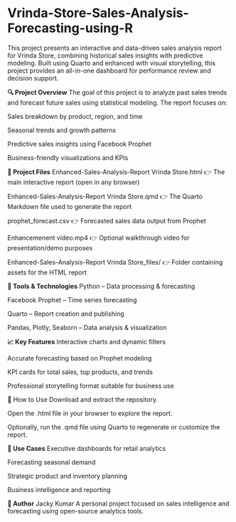 # Vrinda-Store-Sales-Analysis-Forecasting-using-R

This project presents an interactive and data-driven sales analysis report for Vrinda Store, combining historical sales insights with predictive modeling. Built using Quarto and enhanced with visual storytelling, this project provides an all-in-one dashboard for performance review and decision support.

**🔍 Project Overview**
The goal of this project is to analyze past sales trends and forecast future sales using statistical modeling. The report focuses on:

Sales breakdown by product, region, and time

Seasonal trends and growth patterns

Predictive sales insights using Facebook Prophet

Business-friendly visualizations and KPIs

**📁 Project Files**
Enhanced-Sales-Analysis-Report Vrinda Store.html
👉 The main interactive report (open in any browser)

Enhanced-Sales-Analysis-Report Vrinda Store.qmd
👉 The Quarto Markdown file used to generate the report

prophet_forecast.csv
👉 Forecasted sales data output from Prophet

Enhancemenent video.mp4
👉 Optional walkthrough video for presentation/demo purposes

Enhanced-Sales-Analysis-Report Vrinda Store_files/
👉 Folder containing assets for the HTML report

**🧰 Tools & Technologies**
Python – Data processing & forecasting

Facebook Prophet – Time series forecasting

Quarto – Report creation and publishing

Pandas, Plotly, Seaborn – Data analysis & visualization

**📈 Key Features**
Interactive charts and dynamic filters

Accurate forecasting based on Prophet modeling

KPI cards for total sales, top products, and trends

Professional storytelling format suitable for business use

🚀 How to Use
Download and extract the repository.

Open the .html file in your browser to explore the report.

Optionally, run the .qmd file using Quarto to regenerate or customize the report.

**📌 Use Cases**
Executive dashboards for retail analytics

Forecasting seasonal demand

Strategic product and inventory planning

Business intelligence and reporting

**👤 Author**
Jacky Kumar
A personal project focused on sales intelligence and forecasting using open-source analytics tools.
